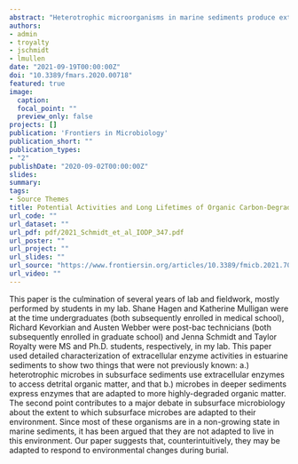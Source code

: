 ```yaml
---
abstract: "Heterotrophic microorganisms in marine sediments produce extracellular enzymes to hydrolyze organic macromolecules, so their products can be transported inside the cell and used for energy and growth. Therefore, extracellular enzymes may mediate the fate of organic carbon in sediments. The Baltic Sea Basin is a primarily depositional environment with high potential for organic matter preservation. The potential activities of multiple organic carbon-degrading enzymes were measured in samples obtained by the International Ocean Discovery Program Expedition 347 from the Little Belt Strait, Denmark, core M0059C. Potential maximum hydrolysis rates (Vmax) were measured at depths down to 77.9mbsf for the following enzymes: alkaline phosphatase, β-D-xylosidase, β-D-cellobiohydrolase, N-acetyl-β-D-glucosaminidase, β-glucosidase, α-glucosidase, leucyl aminopeptidase, arginyl aminopeptidase, prolyl aminopeptidase, gingipain, and clostripain. Extracellular peptidase activities were detectable at depths shallower than 54.95mbsf, and alkaline phosphatase activity was detectable throughout the core, albeit against a relatively high activity in autoclaved sediments. β-glucosidase activities were detected above 30mbsf; however, activities of other glycosyl hydrolases (β-xylosidase, β-cellobiohydrolase, N-acetyl-β-glucosaminidase, and α-glucosidase) were generally indistinguishable from zero at all depths. These extracellular enzymes appear to be extremely stable: Among all enzymes, a median of 51.3% of enzyme activity was retained after autoclaving for an hour. We show that enzyme turnover times scale with the inverse of community metabolic rates, such that enzyme lifetimes in subsurface sediments, in which metabolic rates are very slow, are likely to be extraordinarily long. A back-of-the-envelope calculation suggests enzyme lifetimes are, at minimum, on the order of 230days, and may be substantially longer. These results lend empirical support to the hypothesis that a population of subsurface microbes persist by using extracellular enzymes to slowly metabolize old, highly degraded organic carbon."
authors:
- admin
- troyalty
- jschmidt
- lmullen
date: "2021-09-19T00:00:00Z"
doi: "10.3389/fmars.2020.00718"
featured: true
image:
  caption: 
  focal_point: ""
  preview_only: false
projects: []
publication: 'Frontiers in Microbiology'
publication_short: ""
publication_types:
- "2"
publishDate: "2020-09-02T00:00:00Z"
slides: 
summary: 
tags:
- Source Themes
title: Potential Activities and Long Lifetimes of Organic Carbon-Degrading Extracellular Enzymes in Deep Subsurface Sediments of the Baltic Sea
url_code: ""
url_dataset: ""
url_pdf: pdf/2021_Schmidt_et_al_IODP_347.pdf
url_poster: ""
url_project: ""
url_slides: ""
url_source: "https://www.frontiersin.org/articles/10.3389/fmicb.2021.702015/full"
url_video: ""
---
```


This paper is the culmination of several years of lab and fieldwork, mostly performed by students in my lab. Shane Hagen and Katherine Mulligan were at the time undergraduates (both subsequently enrolled in medical school), Richard Kevorkian and Austen Webber were post-bac technicians (both subsequently enrolled in graduate school) and Jenna Schmidt and Taylor Royalty were MS and Ph.D. students, respectively, in my lab. This paper used detailed characterization of extracellular enzyme activities in estuarine sediments to show two things that were not previously known: a.) heterotrophic microbes in subsurface sediments use extracellular enzymes to access detrital organic matter, and that b.) microbes in deeper sediments express enzymes that are adapted to more highly-degraded organic matter. The second point contributes to a major debate in subsurface microbiology about the extent to which subsurface microbes are adapted to their environment. Since most of these organisms are in a non-growing state in marine sediments, it has been argued that they are not adapted to live in this environment. Our paper suggests that, counterintuitively, they may be adapted to respond to environmental changes during burial. 